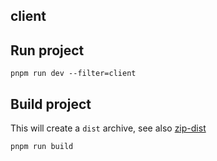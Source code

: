 ## client

## Run project

```shell
pnpm run dev --filter=client
```

## Build project

This will create a `dist` archive, see also [zip-dist](./scripts/zip-dist.ts)
```shell
pnpm run build
```